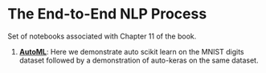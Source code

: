 # The End-to-End NLP Process


Set of notebooks associated with Chapter 11 of the book.

1. **[AutoML](https://github.com/practical-nlp/practical-nlp/blob/master/Ch11/01_AutoML_Demo.ipynb)**: Here we demonstrate auto scikit learn on the MNIST digits dataset followed by a demonstration of auto-keras on the same dataset.
